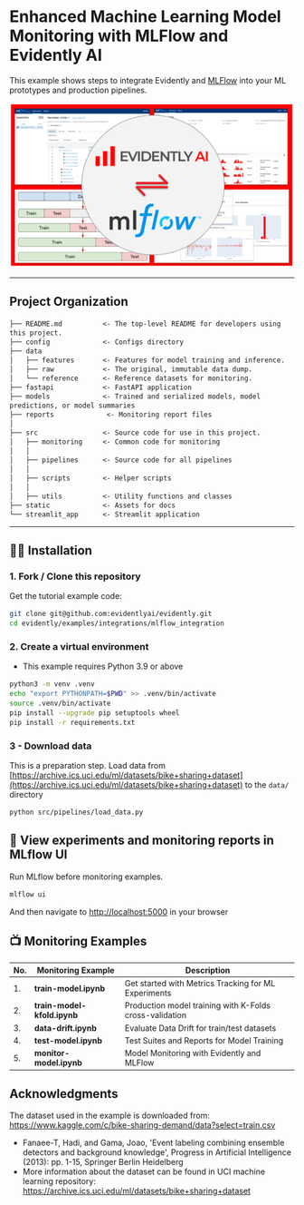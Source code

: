 # Enhanced Machine Learning Model Monitoring with MLFlow and Evidently AI

This example shows steps to integrate Evidently and [MLFlow](https://mlflow.org/) into your ML prototypes and production pipelines.

![Evidently.ai + MLFlow](static/banner.png "Dashboard preview")

--------
Project Organization
------------

    ├── README.md          <- The top-level README for developers using this project.
    ├── config             <- Configs directory
    ├── data
    │   ├── features       <- Features for model training and inference.
    │   ├── raw            <- The original, immutable data dump.
    │   └── reference      <- Reference datasets for monitoring.
    ├── fastapi            <- FastAPI application
    ├── models             <- Trained and serialized models, model predictions, or model summaries
    ├── reports             <- Monitoring report files
    │
    ├── src                <- Source code for use in this project.
    │   ├── monitoring     <- Common code for monitoring 
    │   │
    │   ├── pipelines      <- Source code for all pipelines
    │   │
    │   ├── scripts        <- Helper scripts
    │   │
    │   ├── utils          <- Utility functions and classes 
    ├── static             <- Assets for docs 
    └── streamlit_app      <- Streamlit application
     


--------

## :woman_technologist: Installation

### 1. Fork / Clone this repository

Get the tutorial example code:

```bash
git clone git@github.com:evidentlyai/evidently.git
cd evidently/examples/integrations/mlflow_integration
```


### 2. Create a virtual environment

- This example requires Python 3.9 or above 

```bash
python3 -m venv .venv
echo "export PYTHONPATH=$PWD" >> .venv/bin/activate
source .venv/bin/activate
pip install --upgrade pip setuptools wheel
pip install -r requirements.txt
```


### 3 - Download data

This is a preparation step. Load data from [https://archive.ics.uci.edu/ml/datasets/bike+sharing+dataset](https://archive.ics.uci.edu/ml/datasets/bike+sharing+dataset) to the `data/` directory

```bash 
python src/pipelines/load_data.py              
```

## :checkered_flag: View experiments and monitoring reports in MLflow UI
Run MLflow before monitoring examples.
```bash
mlflow ui
``` 
And then navigate to [http://localhost:5000](http://localhost:5000) in your browser

## :tv: Monitoring Examples

| No. | Monitoring Example | Description |
|---|---|---|
| 1. | **train-model.ipynb** | Get started with Metrics Tracking for ML Experiments |
| 2. | **train-model-kfold.ipynb** | Production model training with K-Folds cross-validation |
| 3. | **data-drift.ipynb**| Evaluate Data Drift for train/test datasets |
| 4. | **test-model.ipynb** | Test Suites and Reports for Model Training |
| 5. | **monitor-model.ipynb**| Model Monitoring with Evidently and MLFlow |



## Acknowledgments

The dataset used in the example is downloaded from: https://www.kaggle.com/c/bike-sharing-demand/data?select=train.csv
- Fanaee-T, Hadi, and Gama, Joao, 'Event labeling combining ensemble detectors and background knowledge', Progress in Artificial Intelligence (2013): pp. 1-15, Springer Berlin Heidelberg
- More information about the dataset can be found in UCI machine learning repository: https://archive.ics.uci.edu/ml/datasets/bike+sharing+dataset